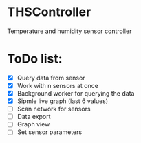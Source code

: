 # THSController
Temperature and humidity sensor controller

# ToDo list:
- [x] Query data from sensor
- [x] Work with n sensors at once
- [x] Background worker for querying the data
- [x] Sipmle live graph (last 6 values)
- [ ] Scan network for sensors
- [ ] Data export
- [ ] Graph view
- [ ] Set sensor parameters
